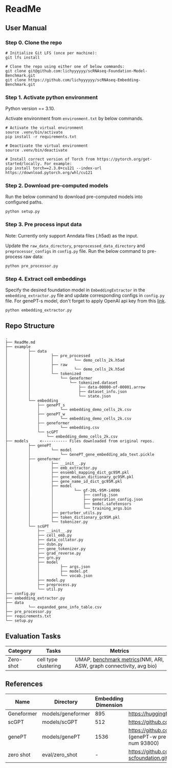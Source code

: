 # ReadMe

## User Manual

### Step 0. Clone the repo

```angular2html
# Initialize Git LFS (once per machine):
git lfs install

# Clone the repo using either one of below commands:
git clone git@github.com:lichyyyyyy/scRNAseq-Foundation-Model-Benchmark.git
git clone https://github.com/lichyyyyyy/scRNAseq-Embedding-Benchmark.git
```

### Step 1. Activate python environment

Python version == 3.10.

Activate environment from `environment.txt` by below commands.

```
# Activate the virtual environment
source .venv/bin/activate
pip install -r requirements.txt

# Deactivate the virtual environment
source .venv/bin/deactivate

# Install correct version of Torch from https://pytorch.org/get-started/locally. For example:
pip install torch==2.3.0+cu121 --index-url https://download.pytorch.org/whl/cu121
```

### Step 2. Download pre-computed models

Run the below command to download pre-computed models into configured paths.

```angular2html
python setup.py
```

### Step 3. Pre process input data

Note: Currently only support Anndata files (.h5ad) as the input.

Update the `raw_data_directory`, `preprocessed_data_directory` and `preprocessor_configs` in `config.py` file. Run the
below command to pre-process raw data:

```angular2html
python pre_processor.py
```

### Step 4. Extract cell embeddings

Specify the desired foundation model in `EmbeddingExtractor` in the `embedding_extractor.py` file and update
corresponding configs in `config.py` file. For genePT-s model, don't forget to apply OpenAI api key from
this [link](https://openai.com/index/openai-api/).

```angular2html
python embedding_extractor.py
```

## Repo Structure

```angular2html
.
├── ReadMe.md
├── example
│         ├── data
│         │         ├── pre_processed
│         │         │         └── demo_cells_2k.h5ad
│         │         ├── raw
│         │         │         └── demo_cells_2k.h5ad
│         │         └── tokenized
│         │             └── Geneformer
│         │                 └── tokenized.dataset
│         │                     ├── data-00000-of-00001.arrow
│         │                     ├── dataset_info.json
│         │                     └── state.json
│         └── embedding
│             ├── genePT_s
│             │         └── embedding_demo_cells_2k.csv
│             ├── genePT_w
│             │         └── embedding_demo_cells_2k.csv
│             ├── geneformer
│             │         └── embedding.csv
│             └── scGPT
│                 └── embedding_demo_cells_2k.csv
├── models     <----------- Files downloaded from original repos.
│         ├── genePT
│         │         └── model
│         │             └── GenePT_gene_embedding_ada_text.pickle
│         ├── geneformer
│         │         ├── __init__.py
│         │         ├── emb_extractor.py
│         │         ├── ensembl_mapping_dict_gc95M.pkl
│         │         ├── gene_median_dictionary_gc95M.pkl
│         │         ├── gene_name_id_dict_gc95M.pkl
│         │         ├── model
│         │         │         └── gf-20L-95M-i4096
│         │         │             ├── config.json
│         │         │             ├── generation_config.json
│         │         │             ├── model.safetensors
│         │         │             └── training_args.bin
│         │         ├── perturber_utils.py
│         │         ├── token_dictionary_gc95M.pkl
│         │         └── tokenizer.py
│         └── scGPT
│             ├── __init__.py
│             ├── cell_emb.py
│             ├── data_collator.py
│             ├── dsbn.py
│             ├── gene_tokenizer.py
│             ├── grad_reverse.py
│             ├── grn.py
│             ├── model
│             │         ├── args.json
│             │         ├── model.pt
│             │         └── vocab.json
│             ├── model.py
│             ├── preprocess.py
│             └── util.py
├── config.py
├── embedding_extractor.py
├── data
│         └── expanded_gene_info_table.csv
├── pre_processor.py
├── requirements.txt
└── setup.py

```

## Evaluation Tasks

| Category  | Tasks                | Metrics                                                                                                                            |
|-----------|----------------------|------------------------------------------------------------------------------------------------------------------------------------|
| Zero-shot | cell type clustering | UMAP, [benchmark metrics](https://github.com/theislab/scib?tab=readme-ov-file#metrics)(NMI, ARI, ASW, graph connectivity, avg bio) |

## References

| Name       | Directory         | Embedding Dimension | Repo URL                                                                                  |
|------------|-------------------|---------------------|-------------------------------------------------------------------------------------------|
| Geneformer | models/geneformer | 895                 | https://huggingface.co/ctheodoris/Geneformer                                              |
| scGPT      | models/scGPT      | 512                 | https://github.com/bowang-lab/scGPT.git                                                   |
| genePT     | models/genePT     | 1536                | https://github.com/yiqunchen/GenePT.git  (genePT-w pre-computed gene embedding num 93800) |
| zero shot  | eval/zero_shot    | -                   | https://github.com/microsoft/zero-shot-scfoundation.git                                   |
